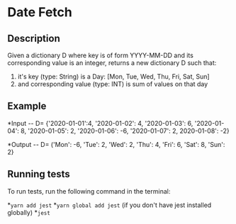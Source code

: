 # Date Fetch

## Description
Given a dictionary D where key is of form YYYY-MM-DD and its corresponding value is an integer, returns a new dictionary D such that:

1) it's key (type: String) is a Day: [Mon, Tue, Wed, Thu, Fri, Sat, Sun]
2) and corresponding value (type: INT) is sum of values on that day

## Example
*Input -- D= {'2020-01-01':4, '2020-01-02': 4, '2020-01-03': 6, '2020-01-04': 8, '2020-01-05': 2, '2020-01-06': -6,  '2020-01-07': 2, 2020-01-08': -2}

*Output -- D= ('Mon': -6, 'Tue': 2, 'Wed': 2, 'Thu': 4, 'Fri': 6, 'Sat': 8, 'Sun': 2}

## Running tests
To run tests, run the following command in the terminal:

*```yarn add jest```
*```yarn global add jest``` (if you don't have jest installed globally)
*```jest```